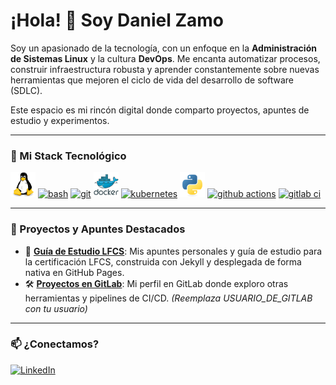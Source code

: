 # ¡Hola! 👋 Soy Daniel Zamo

Soy un apasionado de la tecnología, con un enfoque en la **Administración de Sistemas Linux** y la cultura **DevOps**. Me encanta automatizar procesos, construir infraestructura robusta y aprender constantemente sobre nuevas herramientas que mejoren el ciclo de vida del desarrollo de software (SDLC).

Este espacio es mi rincón digital donde comparto proyectos, apuntes de estudio y experimentos.

---

### 🚀 Mi Stack Tecnológico

<p align="left">
  <a href="https://www.linux.org/" target="_blank" rel="noreferrer"><img src="https://raw.githubusercontent.com/devicons/devicon/master/icons/linux/linux-original.svg" alt="linux" width="40" height="40"/></a>
  <a href="https://www.gnu.org/software/bash/" target="_blank" rel="noreferrer"><img src="https://www.vectorlogo.zone/logos/gnu_bash/gnu_bash-icon.svg" alt="bash" width="40" height="40"/></a>
  <a href="https://git-scm.com/" target="_blank" rel="noreferrer"><img src="https://www.vectorlogo.zone/logos/git-scm/git-scm-icon.svg" alt="git" width="40" height="40"/></a>
  <a href="https://www.docker.com/" target="_blank" rel="noreferrer"><img src="https://raw.githubusercontent.com/devicons/devicon/master/icons/docker/docker-original-wordmark.svg" alt="docker" width="40" height="40"/></a>
  <a href="https://kubernetes.io" target="_blank" rel="noreferrer"><img src="https://www.vectorlogo.zone/logos/kubernetes/kubernetes-icon.svg" alt="kubernetes" width="40" height="40"/></a>
  <a href="https://www.python.org" target="_blank" rel="noreferrer"><img src="https://raw.githubusercontent.com/devicons/devicon/master/icons/python/python-original.svg" alt="python" width="40" height="40"/></a>
  <a href="https://github.com/features/actions" target="_blank" rel="noreferrer"><img src="https://github.githubassets.com/images/modules/site/features/actions-icon-actions.svg" alt="github actions" width="40" height="40"/></a>
  <a href="https://about.gitlab.com/stages-devops-lifecycle/ci-cd/" target="_blank" rel="noreferrer"><img src="https://www.vectorlogo.zone/logos/gitlab/gitlab-icon.svg" alt="gitlab ci" width="40" height="40"/></a>
</p>

---

### 🔭 Proyectos y Apuntes Destacados

-   🐧 **[Guía de Estudio LFCS](https://github.com/dozamo/lfcs)**: Mis apuntes personales y guía de estudio para la certificación LFCS, construida con Jekyll y desplegada de forma nativa en GitHub Pages.
-   🛠️ **[Proyectos en GitLab](https://gitlab.com/USUARIO_DE_GITLAB)**: Mi perfil en GitLab donde exploro otras herramientas y pipelines de CI/CD. *(Reemplaza USUARIO_DE_GITLAB con tu usuario)*

---

### 📫 ¿Conectamos?

[![LinkedIn](https://img.shields.io/badge/linkedin-%230077B5.svg?style=for-the-badge&logo=linkedin&logoColor=white)](https://www.linkedin.com/in/TU_PERFIL_DE_LINKEDIN/)

